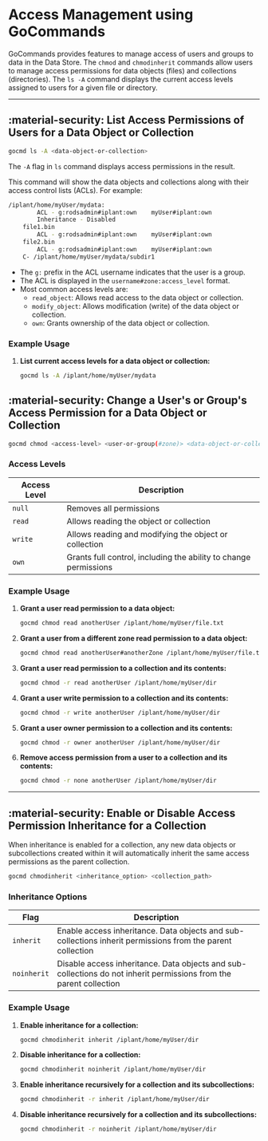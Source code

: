 # Access Management using GoCommands

GoCommands provides features to manage access of users and groups to data in the Data Store. The `chmod` and `chmodinherit` commands allow users to manage access permissions for data objects (files) and collections (directories). The `ls -A` command displays the current access levels assigned to users for a given file or directory.

---

## :material-security: List Access Permissions of Users for a Data Object or Collection

```sh
gocmd ls -A <data-object-or-collection>
```

The `-A` flag in `ls` command displays access permissions in the result.

This command will show the data objects and collections along with their access control lists (ACLs). For example:

```sh
/iplant/home/myUser/mydata:
        ACL - g:rodsadmin#iplant:own	myUser#iplant:own
        Inheritance - Disabled
    file1.bin
        ACL - g:rodsadmin#iplant:own	myUser#iplant:own
    file2.bin
        ACL - g:rodsadmin#iplant:own	myUser#iplant:own
    C- /iplant/home/myUser/mydata/subdir1
```

- The `g:` prefix in the ACL username indicates that the user is a group.
- The ACL is displayed in the `username#zone:access_level` format.
- Most common access levels are:
    - `read_object`: Allows read access to the data object or collection.
    - `modify_object`: Allows modification (write) of the data object or collection.
    - `own`: Grants ownership of the data object or collection.

### Example Usage

1. **List current access levels for a data object or collection:**
    ```sh
    gocmd ls -A /iplant/home/myUser/mydata
    ```

## :material-security: Change a User's or Group's Access Permission for a Data Object or Collection

```sh
gocmd chmod <access-level> <user-or-group(#zone)> <data-object-or-collection>
```

### Access Levels

| Access Level | Description |
|-------------|-------------|
| `null` | Removes all permissions |
| `read` | Allows reading the object or collection |
| `write` | Allows reading and modifying the object or collection |
| `own` | Grants full control, including the ability to change permissions |

### Example Usage

1. **Grant a user read permission to a data object:**
    ```sh
    gocmd chmod read anotherUser /iplant/home/myUser/file.txt
    ```

2. **Grant a user from a different zone read permission to a data object:**
    ```sh
    gocmd chmod read anotherUser#anotherZone /iplant/home/myUser/file.txt
    ```

3. **Grant a user read permission to a collection and its contents:**
    ```sh
    gocmd chmod -r read anotherUser /iplant/home/myUser/dir
    ```

4. **Grant a user write permission to a collection and its contents:**
    ```sh
    gocmd chmod -r write anotherUser /iplant/home/myUser/dir
    ```

5. **Grant a user owner permission to a collection and its contents:**
    ```sh
    gocmd chmod -r owner anotherUser /iplant/home/myUser/dir
    ```

6. **Remove access permission from a user to a collection and its contents:**
    ```sh
    gocmd chmod -r none anotherUser /iplant/home/myUser/dir
    ```

---

## :material-security: Enable or Disable Access Permission Inheritance for a Collection

When inheritance is enabled for a collection, any new data objects or subcollections created within it will automatically inherit the same access permissions as the parent collection.

```sh
gocmd chmodinherit <inheritance_option> <collection_path>
```

### Inheritance Options

| Flag | Description |
|------|-------------|
| `inherit` | Enable access inheritance. Data objects and sub-collections inherit permissions from the parent collection |
| `noinherit` | Disable access inheritance. Data objects and sub-collections do not inherit permissions from the parent collection |

### Example Usage

1. **Enable inheritance for a collection:**
    ```sh
    gocmd chmodinherit inherit /iplant/home/myUser/dir
    ```

2. **Disable inheritance for a collection:**
    ```sh
    gocmd chmodinherit noinherit /iplant/home/myUser/dir
    ```

3. **Enable inheritance recursively for a collection and its subcollections:**
    ```sh
    gocmd chmodinherit -r inherit /iplant/home/myUser/dir
    ```

4. **Disable inheritance recursively for a collection and its subcollections:**
    ```sh
    gocmd chmodinherit -r noinherit /iplant/home/myUser/dir
    ```
